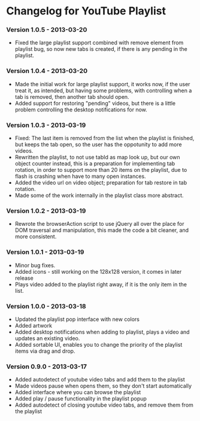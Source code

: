 # Changelog for YouTube Playlist

### Version 1.0.5 - 2013-03-20

* Fixed the large playlist support combined with remove element from playlist bug, so now new tabs is created, if there is any pending in the playlist.

### Version 1.0.4 - 2013-03-20

* Made the initial work for large playlist support, it works now, if the user treat it, as intended, but having some problems, with controlling when a tab is removed, then another tab should open.
* Added support for restoring "pending" videos, but there is a little problem controlling the desktop notifications for now.

### Version 1.0.3 - 2013-03-19

* Fixed: The last item is removed from the list when the playlist is finished, but keeps the tab open, so the user has the oppotunity to add more videos.
* Rewritten the playlist, to not use tabId as map look up, but our own object counter instead, this is a preparation for implementing tab rotation, in order to support more than 20 items on the playlist, due to flash is crashing when have to many open instances.
* Added the video url on video object; preparation for tab restore in tab rotation.
* Made some of the work internally in the playlist class more abstract.

### Version 1.0.2 - 2013-03-19

* Rewrote the browserAction script to use jQuery all over the place for DOM traversal and manipulation, this made the code a bit cleaner, and more consistent.

### Version 1.0.1 - 2013-03-19

* Minor bug fixes.
* Added icons - still working on the 128x128 version, it comes in later release
* Plays video added to the playlist right away, if it is the only item in the list.

### Version 1.0.0 - 2013-03-18

* Updated the playlist pop interface with new colors
* Added artwork
* Added desktop notifications when adding to playlist, plays a video and updates an existing video.
* Added sortable UI, enables you to change the priority of the playlist items via drag and drop.

### Version 0.9.0 - 2013-03-17

* Added autodetect of youtube video tabs and add them to the playlist
* Made videos pause when opens them, so they don't start automatically
* Added interface where you can browse the playlist
* Added play / pause functionality in the playlist popup
* Added autodetect of closing youtube video tabs, and remove them from the playlist